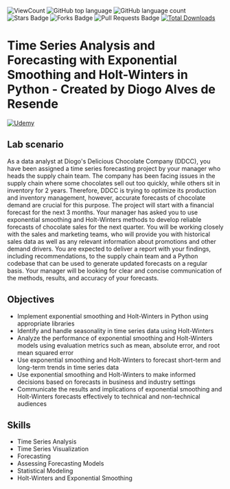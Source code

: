 ![ViewCount](https://views.whatilearened.today/views/github/debdattasarkar/Time-Series-Analysis-and-Forecasting-with-Exponential-Smoothing-and-Holt-Winters.svg?cache=remove)
![GitHub top language](https://img.shields.io/github/languages/top/debdattasarkar/Time-Series-Analysis-and-Forecasting-with-Exponential-Smoothing-and-Holt-Winters?style=flat)
![GitHub language count](https://img.shields.io/github/languages/count/debdattasarkar/Time-Series-Analysis-and-Forecasting-with-Exponential-Smoothing-and-Holt-Winters?style=flat)
![Stars Badge](https://img.shields.io/github/stars/debdattasarkar/Time-Series-Analysis-and-Forecasting-with-Exponential-Smoothing-and-Holt-Winters?style=flat)
![Forks Badge](https://img.shields.io/github/forks/debdattasarkar/Time-Series-Analysis-and-Forecasting-with-Exponential-Smoothing-and-Holt-Winters?style=flat)
![Pull Requests Badge](https://img.shields.io/github/issues-pr/debdattasarkar/Time-Series-Analysis-and-Forecasting-with-Exponential-Smoothing-and-Holt-Winters?style=flat)
[![Total Downloads](https://img.shields.io/github/downloads/debdattasarkar/Time-Series-Analysis-and-Forecasting-with-Exponential-Smoothing-and-Holt-Winters/total.svg)](https://github.com/debdattasarkar/Time-Series-Analysis-and-Forecasting-with-Exponential-Smoothing-and-Holt-Winters/releases/)

# Time Series Analysis and Forecasting with Exponential Smoothing and Holt-Winters in Python - Created by Diogo Alves de Resende

 <a href="https://www.udemy.com/labs/time-series-analysis-and-forecasting-with-exponential-smoothing-and-holt-winters-in-python/overview/"> ![Udemy](https://img.shields.io/badge/Udemy-EC5252?style=for-the-badge&logo=Udemy&logoColor=white) </a>

##  Lab scenario
As a data analyst at Diogo's Delicious Chocolate Company (DDCC), you have been assigned a time series forecasting project by your manager who heads the supply chain team. The company has been facing issues in the supply chain where some chocolates sell out too quickly, while others sit in inventory for 2 years. Therefore, DDCC is trying to optimize its production and inventory management, however, accurate forecasts of chocolate demand are crucial for this purpose. The project will start with a financial forecast for the next 3 months. Your manager has asked you to use exponential smoothing and Holt-Winters methods to develop reliable forecasts of chocolate sales for the next quarter. You will be working closely with the sales and marketing teams, who will provide you with historical sales data as well as any relevant information about promotions and other demand drivers. You are expected to deliver a report with your findings, including recommendations, to the supply chain team and a Python codebase that can be used to generate updated forecasts on a regular basis. Your manager will be looking for clear and concise communication of the methods, results, and accuracy of your forecasts.

## Objectives
- Implement exponential smoothing and Holt-Winters in Python using appropriate libraries
- Identify and handle seasonality in time series data using Holt-Winters
- Analyze the performance of exponential smoothing and Holt-Winters models using evaluation metrics such as mean, absolute error, and root mean squared error
- Use exponential smoothing and Holt-Winters to forecast short-term and long-term trends in time series data
- Use exponential smoothing and Holt-Winters to make informed decisions based on forecasts in business and industry settings
- Communicate the results and implications of exponential smoothing and Holt-Winters forecasts effectively to technical and non-technical audiences

## Skills
- Time Series Analysis
- Time Series Visualization
- Forecasting
- Assessing Forecasting Models
- Statistical Modeling
- Holt-Winters and Exponential Smoothing
